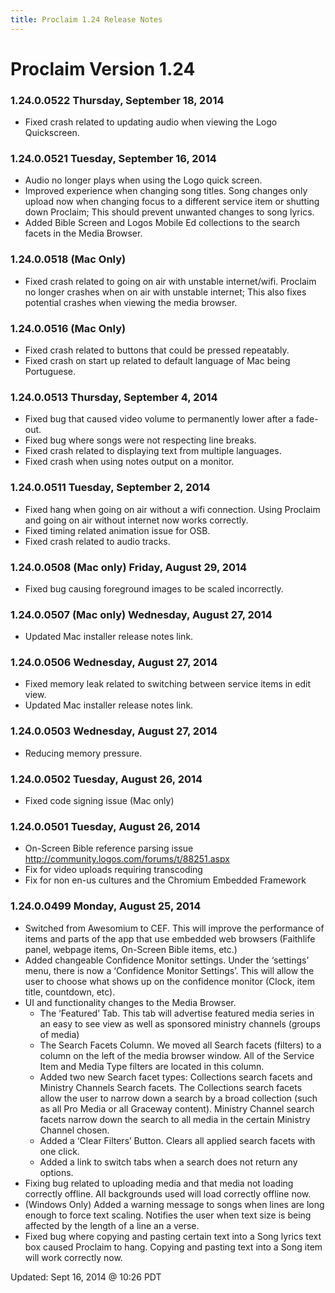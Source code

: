 ```yaml
---
title: Proclaim 1.24 Release Notes
---
```


# Proclaim Version 1.24

### 1.24.0.0522 Thursday, September 18, 2014
* Fixed crash related to updating audio when viewing the Logo Quickscreen.

### 1.24.0.0521 Tuesday, September 16, 2014
* Audio no longer plays when using the Logo quick screen.
* Improved experience when changing song titles. Song changes only upload now when changing focus to a different service item or shutting down Proclaim; This should prevent unwanted changes to song lyrics.
* Added Bible Screen and Logos Mobile Ed collections to the search facets in the Media Browser.

### 1.24.0.0518 (Mac Only)
* Fixed crash related to going on air with unstable internet/wifi. Proclaim no longer crashes when on air with unstable internet; This also fixes potential crashes when viewing the media browser.

### 1.24.0.0516 (Mac Only)
* Fixed crash related to buttons that could be pressed repeatably.
* Fixed crash on start up related to default language of Mac being Portuguese.

### 1.24.0.0513 Thursday, September 4, 2014
* Fixed bug that caused video volume to permanently lower after a fade-out.
* Fixed bug where songs were not respecting line breaks.
* Fixed crash related to displaying text from multiple languages.
* Fixed crash when using notes output on a monitor.


### 1.24.0.0511 Tuesday, September 2, 2014
* Fixed hang when going on air without a wifi connection. Using Proclaim and going on air without internet now works correctly.
* Fixed timing related animation issue for OSB.
* Fixed crash related to audio tracks.

### 1.24.0.0508 (Mac only) Friday, August 29, 2014
* Fixed bug causing foreground images to be scaled incorrectly.

### 1.24.0.0507 (Mac only) Wednesday, August 27, 2014
* Updated Mac installer release notes link.

### 1.24.0.0506 Wednesday, August 27, 2014
* Fixed memory leak related to switching between service items in edit view.
* Updated Mac installer release notes link.

### 1.24.0.0503 Wednesday, August 27, 2014
* Reducing memory pressure.

### 1.24.0.0502 Tuesday, August 26, 2014
* Fixed code signing issue (Mac only)

### 1.24.0.0501 Tuesday, August 26, 2014
* On-Screen Bible reference parsing issue http://community.logos.com/forums/t/88251.aspx
* Fix for video uploads requiring transcoding
* Fix for non en-us cultures and the Chromium Embedded Framework

### 1.24.0.0499 Monday, August 25, 2014
* Switched from Awesomium to CEF. This will improve the performance of items and parts of the app that use embedded web browsers (Faithlife panel, webpage items, On-Screen Bible items, etc.)
* Added changeable Confidence Monitor settings. Under the ‘settings’ menu, there is now a ‘Confidence Monitor Settings’. This will allow the user to choose what shows up on the confidence monitor (Clock, item title, countdown, etc).
* UI and functionality changes to the Media Browser.
	* The ‘Featured’ Tab. This tab will advertise featured media series in an easy to see view as well as sponsored ministry channels (groups of media)
	* The Search Facets Column. We moved all Search facets (filters) to a column on the left of the media browser window. All of the Service Item and Media Type filters are located in this column.
	* Added two new Search facet types: Collections search facets and Ministry Channels Search facets. The Collections search facets allow the user to narrow down a search by a broad collection (such as all Pro Media or all Graceway content). Ministry Channel search facets narrow down the search to all media in the certain Ministry Channel chosen.
	* Added a ‘Clear Filters’ Button. Clears all applied search facets with one click.
	* Added a link to switch tabs when a search does not return any options.
* Fixing bug related to uploading media and that media not loading correctly offline. All backgrounds used will load correctly offline now.
* (Windows Only) Added a warning message to songs when lines are long enough to force text scaling. Notifies the user when text size is being affected by the length of a line an a verse.
* Fixed bug where copying and pasting certain text into a Song lyrics text box caused Proclaim to hang. Copying and pasting text into a Song item will work correctly now.


Updated: Sept 16, 2014 @ 10:26 PDT
